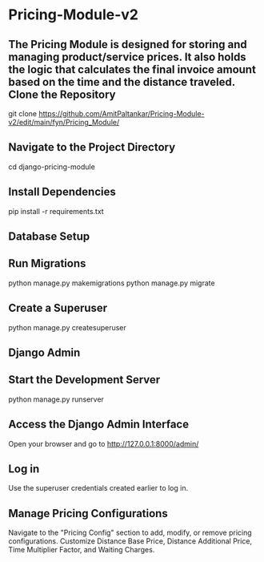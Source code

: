 # Pricing-Module-v2
The Pricing Module is designed for storing and managing product/service prices. It also holds the logic that calculates the final invoice amount based on the time and the distance traveled.
Clone the Repository
----------------------------
git clone https://github.com/AmitPaltankar/Pricing-Module-v2/edit/main/fyn/Pricing_Module/

Navigate to the Project Directory
------------------------------------------
cd django-pricing-module

Install Dependencies
-----------------------------------------
pip install -r requirements.txt


Database Setup
----------------------
Run Migrations
------------------------------
python manage.py makemigrations
python manage.py migrate

Create a Superuser
-----------------------------
python manage.py createsuperuser

Django Admin
---------------------
Start the Development Server
------------------------------
python manage.py runserver


Access the Django Admin Interface
---------------------------------------------
Open your browser and go to http://127.0.0.1:8000/admin/

Log in
-----------------------------------
Use the superuser credentials created earlier to log in.

Manage Pricing Configurations
----------------------------------------------
Navigate to the "Pricing Config" section to add, modify, or remove pricing configurations.
Customize Distance Base Price, Distance Additional Price, Time Multiplier Factor, and Waiting Charges.

